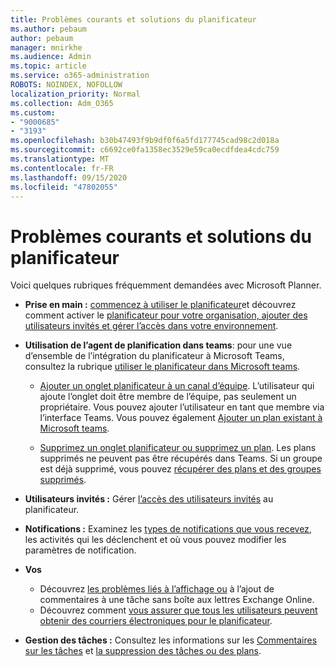 ```yaml
---
title: Problèmes courants et solutions du planificateur
ms.author: pebaum
author: pebaum
manager: mnirkhe
ms.audience: Admin
ms.topic: article
ms.service: o365-administration
ROBOTS: NOINDEX, NOFOLLOW
localization_priority: Normal
ms.collection: Adm_O365
ms.custom:
- "9000685"
- "3193"
ms.openlocfilehash: b30b47493f9b9df0f6a5fd177745cad98c2d018a
ms.sourcegitcommit: c6692ce0fa1358ec3529e59ca0ecdfdea4cdc759
ms.translationtype: MT
ms.contentlocale: fr-FR
ms.lasthandoff: 09/15/2020
ms.locfileid: "47802055"
---
```

# <a name="planner-common-issues-and-resolutions"></a>Problèmes courants et solutions du planificateur

Voici quelques rubriques fréquemment demandées avec Microsoft Planner.
 
- **Prise en main :** [commencez à utiliser le planificateur](https://support.office.com/article/microsoft-planner-help-4a9a13c6-3adf-4a60-a6fc-15c0b15e16fc)et découvrez comment activer le [planificateur pour votre organisation, ajouter des utilisateurs invités et gérer l’accès dans votre environnement](https://docs.microsoft.com/office365/planner/planner-for-admins).

- **Utilisation de l’agent de planification dans teams**: pour une vue d’ensemble de l’intégration du planificateur à Microsoft Teams, consultez la rubrique [utiliser le planificateur dans Microsoft teams](https://support.office.com/article/62798a9f-e8f7-4722-a700-27dd28a06ee0).

     - [Ajouter un onglet planificateur à un canal d’équipe](https://support.office.com/article/62798a9f-e8f7-4722-a700-27dd28a06ee0#bkmk_addaplannertabtoateamchannel). L’utilisateur qui ajoute l’onglet doit être membre de l’équipe, pas seulement un propriétaire. Vous pouvez ajouter l’utilisateur en tant que membre via l’interface Teams. Vous pouvez également [Ajouter un plan existant à Microsoft teams](https://techcommunity.microsoft.com/t5/Planner-Blog/Bringing-a-Plan-into-Microsoft-Teams/ba-p/57463).

    - [Supprimez un onglet planificateur ou supprimez un plan](https://support.office.com/article/62798a9f-e8f7-4722-a700-27dd28a06ee0#bkmk_removeaplannertabordeleteaplan). Les plans supprimés ne peuvent pas être récupérés dans Teams. Si un groupe est déjà supprimé, vous pouvez [récupérer des plans et des groupes supprimés](https://techcommunity.microsoft.com/t5/planner-blog/microsoft-planner-now-you-can-recover-deleted-plans-and-groups/ba-p/362242
).
 
- **Utilisateurs invités :** Gérer [l’accès des utilisateurs invités](https://support.office.com/article/guest-access-in-microsoft-planner-cc5d7f96-dced-4da4-ab62-08c72d9759c6) au planificateur.
 
- **Notifications :** Examinez les [types de notifications que vous recevez](https://support.office.com/article/stay-on-top-of-tasks-and-plans-with-email-and-notifications-cce223d6-b0ae-43cf-a080-266e2414a859), les activités qui les déclenchent et où vous pouvez modifier les paramètres de notification.
 
- **Vos** 
   - Découvrez [les problèmes liés à l’affichage ou](https://docs.microsoft.com/office365/planner/planner-for-admins#can-people-in-my-organization-use-planner-if-they-dont-have-an-exchange-online-mailbox) à l’ajout de commentaires à une tâche sans boîte aux lettres Exchange Online.
   - Découvrez comment [vous assurer que tous les utilisateurs peuvent obtenir des courriers électroniques pour le planificateur](https://docs.microsoft.com/office365/planner/planner-for-admins#how-do-i-make-sure-all-my-users-can-get-emails-forplanner).

- **Gestion des tâches :** Consultez les informations sur les [Commentaires sur les tâches](https://support.office.com/article/comment-on-tasks-in-microsoft-planner-fd4aedde-7785-4cd0-96ee-122fbc9140e1) et [la suppression des tâches ou des plans](https://support.office.com/article/delete-a-task-or-plan-39e10e78-13f0-446d-94cd-9e562648497a).
